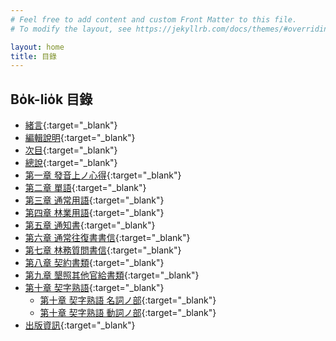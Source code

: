 ```yaml
---
# Feel free to add content and custom Front Matter to this file.
# To modify the layout, see https://jekyllrb.com/docs/themes/#overriding-theme-defaults

layout: home
title: 目錄
---
```


## Bo̍k-lio̍k 目錄
- [緒言](./chheh/?page=1){:target="_blank"}
- [編輯說明](./chheh/?page=2){:target="_blank"}
- [次目](./chheh/?page=4){:target="_blank"}
- [總說](./chheh/?page=14){:target="_blank"}
- [第一章 發音上ノ心得](./chheh/?page=16){:target="_blank"}
- [第二章 單語](./chheh/?page=38){:target="_blank"}
- [第三章 通常用語](./chheh/?page=98){:target="_blank"}
- [第四章 林業用語](./chheh/?page=135){:target="_blank"}
- [第五章 通知書](./chheh/?page=184){:target="_blank"}
- [第六章 通常往復書書信](./chheh/?page=189){:target="_blank"}
- [第七章 林務質問書信](./chheh/?page=203){:target="_blank"}
- [第八章 契約書類](./chheh/?page=213){:target="_blank"}
- [第九章 墾照其他官給書類](./chheh/?page=270){:target="_blank"}
- [第十章 契字熟語](./chheh/?page=285){:target="_blank"}
  - [第十章 契字熟語 名詞ノ部](./chheh/?page=285){:target="_blank"}
  - [第十章 契字熟語 動詞ノ部](./chheh/?page=289){:target="_blank"}
- [出版資訊](./chheh/?page=296){:target="_blank"}
